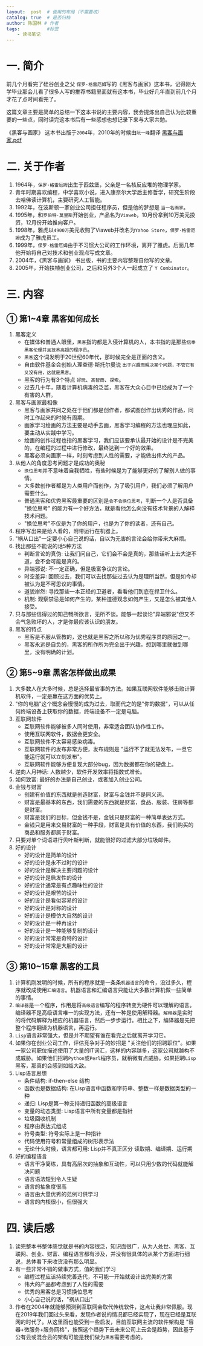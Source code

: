 ```yaml
---
layout:  post  # 使用的布局（不需要改）
catalog: true  # 是否归档
author: 陈国林 # 作者
tags:          #标签
    - 读书笔记
---
```


# 一. 简介
前几个月看完了硅谷创业之父 `保罗·格雷厄姆`写的《黑客与画家》这本书，记得刚大学毕业那会儿看了很多人写的推荐书籍里面就有这本书，毕业好几年直到前几个月才花了点时间看完了。

这篇文章主要是简单的总结一下这本书说的主要内容，我会提炼出自己认为比较重要的一些点，同时读完这本书后有一些感想也想记录下来与大家共勉。

《黑客与画家》 这本书出版于`2004`年，2010年的时候由`阮一峰`翻译 [黑客与画家.pdf](https://github.com/chenguolin/chenguolin.github.io/blob/master/data/pdf/%E9%BB%91%E5%AE%A2%E4%B8%8E%E7%94%BB%E5%AE%B6.pdf)

# 二. 关于作者
1. 1964年，`保罗·格雷厄姆`出生于匹兹堡，父亲是一名核反应堆的物理学家。
2. 青年时期喜欢编程，中学喜欢小说，进入康奈尔大学后主修哲学，研究生阶段去哈佛读计算机，主要研究人工智能。
3. 1992年，在波斯顿一家创业公司担任程序员，但是他的梦想是 `当一名画家`。
4. 1995年，和`罗伯特·莫里斯`开始创业，产品名为`Viaweb`，10月份拿到10万美元投资，12月份开始推向客户。
5. 1998年，雅虎以`4900万`美元收购了Viaweb并改名为`Yahoo Store`，`保罗·格雷厄姆`成为了雅虎员工。
6. 1999年，`保罗·格雷厄姆`由于不习惯大公司的工作环境，离开了雅虎。后面几年他开始将自己对技术和创业观点写成文章。
7. 2004年，《黑客与画家》 书出版，书的主要内容整理自他写的文章。
8. 2005年，开始扶植创业公司，之后和另外3个人一起成立了 `Y Combinator`。

# 三. 内容
## ① 第1~4章 黑客如何成长
1. 黑客定义
   + 在媒体和普通人眼里，`黑客`指的都是入侵计算机的人，本书指的是那些`信奉黑客伦理并且技术高超的程序员`。
   + `黑客`这个词发明于20世纪60年代，那时候完全是正面的含义。
   + 自由软件基金会创始人理查德·斯托尔曼说 `出于兴趣而解决某个问题，不管它有又没有用，这就是黑客`。
   + 黑客的行为有3个特点 `好玩`、`高智商`、`探索`。
   + 过去几十年，随着计算机病毒的泛滥，黑客在大众心目中已经成为了一个有害的人群。
2. 黑客与画家最相像
   + 黑客与画家共同之处在于他们都是创作者，都试图创作出优秀的作品，同时工作起来的时候有周期。
   + 画家学习绘画的方法主要是动手去画，黑客学习编程的方法也理应如此，要主动从实践中学习。
   + 绘画的创作过程也指的黑客学习，我们应该要承认最开始的设计是不完美的，在编程的过程中进行修改，最终达到一个好的效果。
   + 黑客必须向画家一样，时刻考虑到人性的需要，才能做出伟大的产品。
3. 从他人的角度思考问题才是成功的奥秘
   + `换位思考`并不意味着自我牺牲，有些时候是为了能够更好的了解别人做的事情。
   + 大多数创作者都是为人类用户而创作，为了吸引用户，我们必须了解用户需要什么。
   + 普通黑客和优秀黑客最重要的区别是`会不会换位思考`，判断一个人是否具备 "换位思考" 的能力有一个好方法，就是看他怎么向没有技术背景的人解释技术问题。
   + "换位思考"不仅是为了你的用户，也是为了你的读者，还有自己。
4. 程序写出来是给人看的，附带运行在机器上。
5. "祸从口出"一定要小心自己说的话，自以为无害的言论会给你带来大麻烦。
6. 找出那些不能说的话5种方法
   + 判断言论的真伪: 让我们问自己，它们会不会是真的，那些话听上去大逆不道，会不会可能是真的。
   + 异端邪说: 不一定正确，但是极富争议的言论。
   + 时空差异: 回顾过去，我们可以去找那些过去认为是理所当然，但是如今却被认为是不可思议的事情。
   + 道貌岸然: 寻找那些一本正经的卫道者，看看他们到底在捍卫什么。
   + 机制: 观察禁忌是如何产生的，某种道德观念如何产生，又是怎么被其他人接受。
7. 只与那些信得过的知己畅所欲言，无所不谈。能够一起谈论"异端邪说"但又不会气急败坏的人，才是你最应该认识的朋友。
8. 黑客的特点
   + 黑客是不服从管教的，这也就是黑客之所以称为优秀程序员的原因之一。
   + 黑客永远是自负的，黑客的所作所为完全出于兴趣，想到哪里就做到哪里，没有明确的计划。

## ② 第5~9章 黑客怎样做出成果
1. 大多数人在大多时候，总是选择最省事的方法。如果互联网软件能够击败计算机软件，一定是赢在这方面的优势上。
2. "你的电脑"这个概念会慢慢的成为过去，取而代之的是"你的数据"，可以从任何终端设备上获取你的数据，终端设备不一定是电脑。
3. 互联网软件
   + 互联网软件能够被多人同时使用，非常适合团队协作性工作。
   + 使用互联网软件，数据会更安全。
   + 互联网软件不太容易感染病毒。
   + 互联网软件的发布非常方便，发布规则是 "运行不了就无法发布，一旦它能运行就可以立刻发布"。
   + 互联网软件能够方便复现大部分bug，因为数据都在你的硬盘上。
4. 逆向人月神话: 人数越少，软件开发效率将指数式增长。
5. 如何致富: 最好的办法是自己创业，或者加入创业公司。
6. 金钱与财富
   + 创建有价值的东西就是创造财富，财富与金钱并不是同义词。
   + 财富是最基本的东西，我们需要的东西就是财富，食品、服装、住房等都是财富。
   + 财富是我们的目标，但金钱不是，金钱只是财富的一种简单表达方式。
   + 金钱只是用来交易财富的一种手段，财富是具有价值的东西，我们购买的商品和服务都属于财富。
7. 只要对单个词语进行贝叶斯判断，就能很好的过滤大部分垃圾邮件。
8. 好的设计
   + 好的设计是简单的设计
   + 好的设计是永不过时的设计
   + 好的设计是解决主要问题的设计
   + 好的设计是启发性的设计
   + 好的设计通常是有点趣味性的设计
   + 好的设计是艰苦的设计
   + 好的设计是看似容易的设计
   + 好的设计是对称的设计
   + 好的设计是模仿大自然的设计
   + 好的设计是一种再设计
   + 好的设计是一种能够复制的设计
   + 好的设计常常是奇特的设计
   + 好的设计常常是大胆的设计

## ③ 第10~15章 黑客的工具
1. 计算机刚发明的时候，所有的程序就是一条条`机器语言`的命令，没过多久，程序就改成使用`汇编语言`。机器语言和汇编语言只能让大多数计算机做一些简单的事情。
2. `编译器`是一个程序，作用是将`高级语言`编写的程序转变为硬件可以理解的语言。编译器不是高级语言唯一的实现方法，还有一种是使用解释器。`解释器`是实时的将代码解释为相应的机器语言，然后一步步运行。相比之下，编译器是先把整个程序翻译为机器语言，再运行。
3. `Lisp`语言非常强大，但是并不期望有谁在看完之后就离开学习它。
4. 如果你在创业公司工作，评估竞争对手的妙招是 "关注他们的招聘职位"。如果一家公司职位描述使用了大量的IT词汇，这样的内容越多，这家公司就越构不成威胁。如果他们招聘`Python`或`Perl`程序员，就稍微有点威胁。如果招聘`Lisp`黑客，那真的会感到如临大敌。
5. Lisp语言思想
   + 条件结构: if-then-else 结构
   + 函数也是数据结构: 在Lisp语言中函数和字符串、整数一样是数据类型的一种
   + 递归: Lisp是第一种支持递归函数的高级语言
   + 变量的动态类型: Lisp语言中所有变量都是指针
   + 垃圾回收机制
   + 程序由表达式组成
   + 符号类型: 符号实际上是一种指针
   + 代码使用符号和常量组成的树形表示法
   + 无论什么时候，语言都可用: Lisp并不真正区分 读取期、编译期、运行期
6. 好的编程语言
   + 语言干净简练，具有高层次的抽象和互动性，可以只用少数的代码就能解决问题
   + 语言语法短到令人生疑
   + 语言的抽象度很高
   + 语言由大量优秀的范例可供学习
   + 语言的内核很小，但很强大

# 四. 读后感
1. 读完整本书整体感觉就是书的内容很泛，知识面很广，从为人处世、黑客、互联网、创业、财富、编程语言都有涉及，并没有很具体的从某个方面进行细说，总体看下来收货没有那么明显。
2. 有一些非常不错的做事方式，值的我们学习
   + 编程过程应该持续完善迭代，不可能一开始就设计出完美的方案
   + 伟大的产品都考虑到了人性的需要
   + 优秀的黑客总是习惯换位思考
   + 小心自己说的话，"祸从口出"
3. 作者在2004年就能够预测到互联网会取代传统软件，这点让我非常佩服。现在2019年我们回过头来看，发现作者说的情况都已经实现了，现在已经是互联网的时代了。从这里面也能受到一些启发，目前互联网主流的软件架构是 "容器+微服务+服务网格"，按照这个趋势下去未来公司上云会是趋势，因此基于公有云或混合云的架构可能是我们做为`黑客`需要考虑的。



